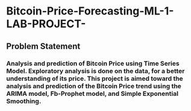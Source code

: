 # Bitcoin-Price-Forecasting-ML-1-LAB-PROJECT-

## Problem Statement

### Analysis and prediction of Bitcoin Price using Time Series Model. Exploratory analysis is done on the data, for a better understanding of its price. This project is aimed toward the analysis and prediction of the Bitcoin Price trend using the ARIMA model, Fb-Prophet model, and Simple Exponential Smoothing.

